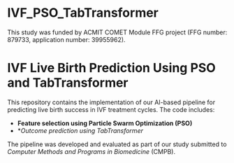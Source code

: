 # IVF_PSO_TabTransformer
This study was funded by ACMIT COMET Module FFG project (FFG number: 879733, application number: 39955962).
# IVF Live Birth Prediction Using PSO and TabTransformer

This repository contains the implementation of our AI-based pipeline for predicting live birth success in IVF treatment cycles. The code includes:

- **Feature selection using Particle Swarm Optimization (PSO)**
- **Outcome prediction using TabTransformer*

The pipeline was developed and evaluated as part of our study submitted to *Computer Methods and Programs in Biomedicine* (CMPB).
